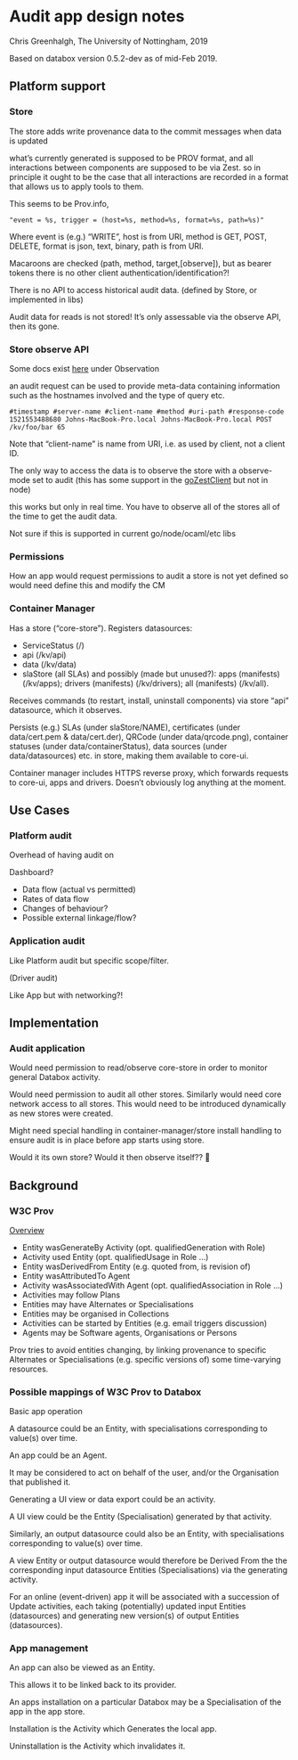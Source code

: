 # Audit app design notes

Chris Greenhalgh, The University of Nottingham, 2019

Based on databox version 0.5.2-dev as of mid-Feb 2019.

## Platform support

### Store 

The store adds write provenance data to the commit messages when data is updated

what’s currently generated is supposed to be PROV format, and all interactions between components are supposed to be via Zest. so in principle it ought to be the case that all interactions are recorded in a format that allows us to apply tools to them.

This seems to be Prov.info, 
```
"event = %s, trigger = (host=%s, method=%s, format=%s, path=%s)"
```
Where event is (e.g.) “WRITE”, host is from URI, method is GET, POST, DELETE, format is json, text, binary, path is from URI.

Macaroons are checked (path, method, target,[observe]), but as bearer tokens there is no other client authentication/identification?!

There is no API to access historical audit data. (defined by Store, or implemented in libs)

Audit data for reads is not stored! It’s only assessable via the observe API, then its gone.

### Store observe API

Some docs exist [here](https://me-box.github.io/zestdb/) under Observation

an audit request can be used to provide meta-data containing information such as the hostnames involved and the type of query etc.
```
#timestamp #server-name #client-name #method #uri-path #response-code
1521553488680 Johns-MacBook-Pro.local Johns-MacBook-Pro.local POST /kv/foo/bar 65
```
Note that “client-name” is name from URI, i.e. as used by client, not a client ID. 

The only way to access the data is to observe the store with a observe-mode set to audit (this has some support in the [goZestClient](https://github.com/me-box/goZestClient/blob/master/zest.go#L209) but not in node)

this works but only in real time. You have to observe all of the stores all of the time to get the audit data. 

Not sure if this is supported in current go/node/ocaml/etc libs

### Permissions

How an app would request permissions to audit a store is not yet defined so would need define this and modify the CM

### Container Manager

Has a store (“core-store”). Registers datasources:
-	ServiceStatus (/)
-	api (/kv/api)
-	data (/kv/data)
-	slaStore (all SLAs)
and possibly (made but unused?): apps (manifests) (/kv/apps); drivers (manifests) (/kv/drivers); all (manifests) (/kv/all).

Receives commands (to restart, install, uninstall components) via store “api” datasource, which it observes.

Persists (e.g.) SLAs (under slaStore/NAME), certificates (under data/cert.pem & data/cert.der), QRCode (under data/qrcode.png), container statuses (under data/containerStatus), data sources (under data/datasources) etc. in store, making them available to core-ui.

Container manager includes HTTPS reverse proxy, which forwards requests to core-ui, apps and drivers. Doesn’t obviously log anything at the moment.

## Use Cases

### Platform audit

Overhead of having audit on

Dashboard?

-	Data flow (actual vs permitted)
-	Rates of data flow
-	Changes of behaviour?
-	Possible external linkage/flow?

### Application audit

Like Platform audit but specific scope/filter.

(Driver audit)

Like App but with networking?!

## Implementation

### Audit application

Would need permission to read/observe core-store in order to monitor general Databox activity.

Would need permission to audit all other stores. Similarly would need core network access to all stores. This would need to be introduced dynamically as new stores were created.

Might need special handling in container-manager/store install handling to ensure audit is in place before app starts using store.

Would it its own store? Would it then observe itself?? 

## Background

### W3C Prov

[Overview](https://www.w3.org/TR/prov-overview/)
-	Entity wasGenerateBy Activity (opt. qualifiedGeneration with Role)
-	Activity used Entity (opt. qualifiedUsage in Role …)
-	Entity wasDerivedFrom Entity (e.g. quoted from, is revision of)
-	Entity wasAttributedTo Agent
-	Activity wasAssociatedWith Agent (opt. qualifiedAssociation in Role …)
-	Activities may follow Plans
-	Entities may have Alternates or Specialisations
-	Entities may be organised in Collections
-	Activities can be started by Entities (e.g. email triggers discussion)
-	Agents may be Software agents, Organisations or Persons

Prov tries to avoid entities changing, by linking provenance to specific Alternates or Specialisations (e.g. specific versions of) some time-varying resources.

### Possible mappings of W3C Prov to Databox

Basic app operation

A datasource could be an Entity, with specialisations corresponding to value(s) over time.

An app could be an Agent.

It may be considered to act on behalf of the user, and/or the Organisation that published it.

Generating a UI view or data export could be an activity.

A UI view could be the Entity (Specialisation) generated by that activity.

Similarly, an output datasource could also be an Entity, with specialisations corresponding to value(s) over time.

A view Entity or output datasource would therefore be Derived From the the corresponding input datasource Entities (Specialisations) via the generating activity.

For an online (event-driven) app it will be associated with a succession of Update activities, each taking (potentially) updated input Entities (datasources) and generating new version(s) of output Entities (datasources).

### App management

An app can also be viewed as an Entity. 

This allows it to be linked back to its provider.

An apps installation on a particular Databox may be a Specialisation of the app in the app store.

Installation is the Activity which Generates the local app. 

Uninstallation is the Activity which invalidates it.

